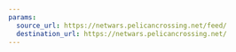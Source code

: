 ```yaml
---
params:
  source_url: https://netwars.pelicancrossing.net/feed/
  destination_url: https://netwars.pelicancrossing.net/
---
```

